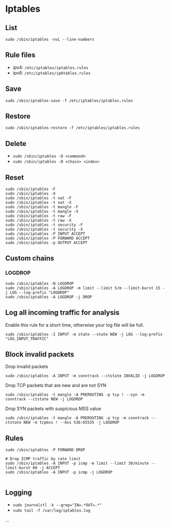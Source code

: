 # Iptables

## List

`sudo /sbin/iptables -nvL --line-numbers`

## Rule files

- ipv4: `/etc/iptables/iptables.rules`
- ipv6: `/etc/iptables/ip6tables.rules`

## Save

`sudo /sbin/iptables-save -f /etc/iptables/iptables.rules`

## Restore 

`sudo /sbin/iptables-restore -f /etc/iptables/iptables.rules`

## Delete

- `sudo /sbin/iptables -D <command>`
- `sudo /sbin/iptables -D <chain> <index>`


## Reset

```
sudo /sbin/iptables -F
sudo /sbin/iptables -X
sudo /sbin/iptables -t nat -F
sudo /sbin/iptables -t nat -X
sudo /sbin/iptables -t mangle -F
sudo /sbin/iptables -t mangle -X
sudo /sbin/iptables -t raw -F
sudo /sbin/iptables -t raw -X
sudo /sbin/iptables -t security -F
sudo /sbin/iptables -t security -X
sudo /sbin/iptables -P INPUT ACCEPT
sudo /sbin/iptables -P FORWARD ACCEPT
sudo /sbin/iptables -p OUTPUT ACCEPT
```

## Custom chains

### LOGDROP

```
sudo /sbin/iptables -N LOGDROP
sudo /sbin/iptables -A LOGDROP -m limit --limit 5/m --limit-burst 15 -j LOG --log-prefix "LOGDROP"
sudo /sbin/iptables -A LOGDROP -j DROP
```

## Log all incoming traffic for analysis

Enable this rule for a short time, otherwise your log file will be full.

`sudo /sbin/iptables -I INPUT -m state --state NEW -j LOG --log-prefix "LOG_INPUT_TRAFFIC"`

## Block invalid packets

Drop invalid packets

`sudo /sbin/iptables -A INPUT -m conntrack --ctstate INVALID -j LOGDROP`

Drop TCP packets that are new and are not SYN

`sudo /sbin/iptables -t mangle -A PREROUTING -p tcp ! --syn -m conntrack --ctstate NEW -j LOGDROP`

Drop SYN packets with suspicious MSS value

`sudo /sbin/iptables -t mangle -A PREROUTING -p tcp -m conntrack --ctstate NEW -m tcpmss ! --mss 536:65535 -j LOGDROP`


## Rules

```
sudo /sbin/iptables -P FORWARD DROP

# Drop ICMP traffic by rate limit
sudo /sbin/iptables -A INPUT -p icmp -m limit --limit 30/minute --limit-burst 60 -j ACCEPT
sudo /sbin/iptables -A INPUT -p icmp -j LOGDROP


```


## Logging

- `sudo journalctl -k --grep="IN=.*OUT=.*"`
- `sudo tail -f /var/log/iptables.log`

...
